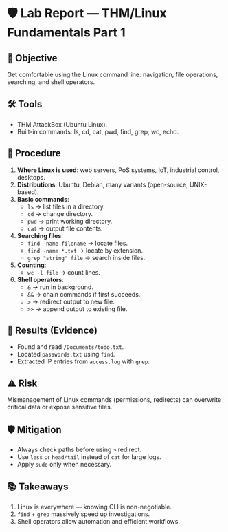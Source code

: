 # 🛡️ Lab Report — THM/Linux Fundamentals Part 1

## 🎯 Objective
Get comfortable using the Linux command line: navigation, file operations, searching, and shell operators.

## 🛠️ Tools
- THM AttackBox (Ubuntu Linux).
- Built-in commands: ls, cd, cat, pwd, find, grep, wc, echo.

## 🚀 Procedure
1. **Where Linux is used**: web servers, PoS systems, IoT, industrial control, desktops.  
2. **Distributions**: Ubuntu, Debian, many variants (open-source, UNIX-based).  
3. **Basic commands**:  
   - `ls` → list files in a directory.  
   - `cd` → change directory.  
   - `pwd` → print working directory.  
   - `cat` → output file contents.  
4. **Searching files**:  
   - `find -name filename` → locate files.  
   - `find -name *.txt` → locate by extension.  
   - `grep "string" file` → search inside files.  
5. **Counting**:  
   - `wc -l file` → count lines.  
6. **Shell operators**:  
   - `&` → run in background.  
   - `&&` → chain commands if first succeeds.  
   - `>` → redirect output to new file.  
   - `>>` → append output to existing file.

## 📂 Results (Evidence)
- Found and read `/Documents/todo.txt`.  
- Located `passwords.txt` using `find`.  
- Extracted IP entries from `access.log` with `grep`.

## ⚠️ Risk
Mismanagement of Linux commands (permissions, redirects) can overwrite critical data or expose sensitive files.

## 🛡️ Mitigation
- Always check paths before using `>` redirect.  
- Use `less` or `head/tail` instead of `cat` for large logs.  
- Apply `sudo` only when necessary.

## 📚 Takeaways
1. Linux is everywhere — knowing CLI is non-negotiable.  
2. `find` + `grep` massively speed up investigations.  
3. Shell operators allow automation and efficient workflows.
